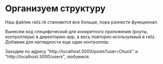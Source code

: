 # Организуем структуру

Наш файлик railz.rb становится все больше, пора разнести функционал.

Вынесем код специфический для конкретного приложения (роуты, контроллеры) в директорию app, а весь повторно исользуемый в railz.
Добавим для наглядности еще один контроллер.

Заходим по адресу "http://localhost:3000/posts?user=Chuck" и "http://localhost:3000/users", любуемся.